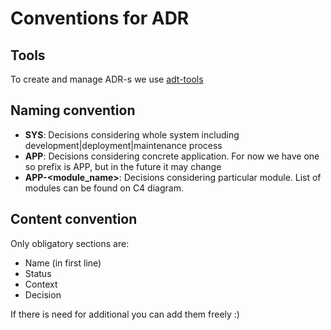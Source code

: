 # Conventions for ADR

## Tools

To create and manage ADR-s we use [adt-tools](https://github.com/npryce/adr-tools)

## Naming convention

- **SYS**: Decisions considering whole system including development|deployment|maintenance process
- **APP**: Decisions considering concrete application. For now we have one so prefix is APP, but in the future it may change
- **APP-<module_name>**: Decisions considering particular module. List of modules can be found on C4 diagram. 


## Content convention

Only obligatory sections are:
- Name (in first line)
- Status 
- Context
- Decision

If there is need for additional you can add them freely :) 
